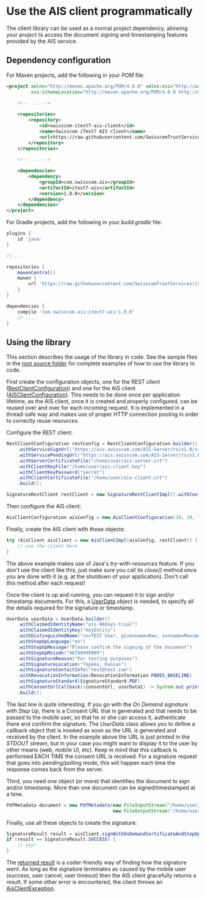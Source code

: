 # Use the AIS client programmatically
The client library can be used as a normal project dependency, allowing your project to access
the document signing and timestamping features provided by the AIS service.

## Dependency configuration
For Maven projects, add the following in your _POM_ file:
```xml
<project xmlns="http://maven.apache.org/POM/4.0.0" xmlns:xsi="http://www.w3.org/2001/XMLSchema-instance"
         xsi:schemaLocation="http://maven.apache.org/POM/4.0.0 http://maven.apache.org/xsd/maven-4.0.0.xsd">

    <!-- ... -->
    
    <repositories>
        <repository>
            <id>swisscom-itext7-ais-client</id>
            <name>Swisscom iText7 AIS client</name>
            <url>https://raw.githubusercontent.com/SwisscomTrustServices/itext7-ais/main/repository</url>
        </repository>
    </repositories>
    
    <!-- ... -->

    <dependencies>
        <dependency>
            <groupId>com.swisscom.ais</groupId>
            <artifactId>itext7-ais</artifactId>
            <version>1.0.0</version>
        </dependency>
    </dependencies>
</project>
```

For Gradle projects, add the following in your _build.gradle_ file:
```groovy
plugins {
    id 'java'
}

// ...

repositories {
    mavenCentral()
    maven {
        url 'https://raw.githubusercontent.com/SwisscomTrustServices/itext7-ais/main/repository'
    }
}

dependencies {
    compile 'com.swisscom.ais:itext7-ais:1.0.0'
    // ...
}
```

## Using the library
This section describes the usage of the library in code. See the sample files 
in the [root source folder](../src/main/java/com/swisscom/ais/itext7) for complete examples of how to use the library in code.

First create the configuration objects, one for the REST client 
([RestClientConfiguration](../src/main/java/com/swisscom/ais/itext7/client/rest/RestClientConfiguration.java)) and one for the AIS client 
([AISClientConfiguration](../src/main/java/com/swisscom/ais/itext7/client/config/AisClientConfiguration.java)). This needs to be done once per 
application lifetime, as the AIS client, once it is created and properly configured, can be reused over and over for each incoming request. It is 
implemented in a thread-safe way and makes use of proper HTTP connection pooling in order to correctly reuse resources.

Configure the REST client:
```java
RestClientConfiguration restConfig = RestClientConfiguration.builder()
    .withServiceSignUrl("https://ais.swisscom.com/AIS-Server/rs/v1.0/sign")
    .withServicePendingUrl("https://ais.swisscom.com/AIS-Server/rs/v1.0/pending")
    .withServerCertificateFile("/home/user/ais-server.crt")
    .withClientKeyFile("/home/user/ais-client.key")
    .withClientKeyPassword("secret")
    .withClientCertificateFile("/home/user/ais-client.crt")
    .build();

SignatureRestClient restClient = new SignatureRestClientImpl().withConfiguration(restConfig);
```

Then configure the AIS client:
```java
AisClientConfiguration aisConfig = new AisClientConfiguration(10, 10, "${ITEXT_LICENSE_FILE_PATH}");
```

Finally, create the AIS client with these objects:
```java
try (AisClient aisClient = new AisClientImpl(aisConfig, restClient)) {
    // use the client here
}
```

The above example makes use of Java's _try-with-resources_ feature. If you don't use the client like this, just make sure you call its _close()_
method once you are done with it (e.g. at the shutdown of your application). Don't call this method after each request!

Once the client is up and running, you can request it to sign and/or timestamp documents. For this, a 
[UserData](../src/main/java/com/swisscom/ais/itext7/client/model/UserData.java) object is needed, to specify all the details required for the signature
or timestamp.

```java
UserData userData = UserData.builder()
    .withClaimedIdentityName("ais-90days-trial")
    .withClaimedIdentityKey("keyEntity")
    .withDistinguishedName("cn=TEST User, givenname=Max, surname=Maximus, c=US, serialnumber=abcdefabcdefabcdefabcdefabcdef")
    .withStepUpLanguage("en")
    .withStepUpMessage("Please confirm the signing of the document")
    .withStepUpMsisdn("40799999999")
    .withSignatureReason("For testing purposes")
    .withSignatureLocation("Topeka, Kansas")
    .withSignatureContactInfo("test@test.com")
    .withRevocationInformation(RevocationInformation.PADES_BASELINE)
    .withSignatureStandard(SignatureStandard.PDF)
    .withConsentUrlCallback((consentUrl, userData1) -> System.out.println("Consent URL: " + consentUrl))
    .build();
```

The last line is quite interesting. If you go with the _On Demand signature with Step Up_, there is a Consent URL that is generated and that
needs to be passed to the mobile user, so that he or she can access it, authenticate there and confirm the signature. The _UserData_ class
allows you to define a callback object that is invoked as soon as the URL is generated and received by the client. In the example above
the URL is just printed in the _STDOUT_ stream, but in your case you might want to display it to the user by other means (web, mobile UI, etc).
Keep in mind that this callback is performed EACH TIME the consent URL is received. For a signature request that goes into pending/polling mode,
this will happen each time the response comes back from the server. 

Third, you need one object (or more) that identifies the document to sign and/or timestamp. More than one document can be signed/timestamped at
a time.

```java
PdfMetadata document = new PdfMetadata(new FileInputStream("/home/user/input.pdf"), 
                                       new FileOutputStream("/home/user/signed-output.pdf"), DigestAlgorithm.SHA256);
```

Finally, use all these objects to create the signature:

```java
SignatureResult result = aisClient.signWithOnDemandCertificateAndStepUp(Collections.singletonList(document), userData);
if (result == SignatureResult.SUCCESS) {
    // yay!
}
```

The [returned result](../src/main/java/com/swisscom/ais/itext7/client/model/SignatureResult.java) is a coder-friendly way of finding how the signature went. 
As long as the signature terminates as caused by the mobile user (success, user cancel, user timeout) then the AIS client gracefully returns a result. 
If some other error is encountered, the client throws an [AisClientException](../src/main/java/com/swisscom/ais/itext7/client/common/AisClientException.java).
